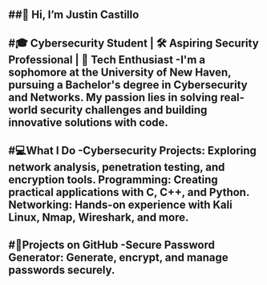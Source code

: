 ##👋 Hi, I’m Justin Castillo
-----------------------------------------------------------------------------------
#🎓 Cybersecurity Student | 🛠️ Aspiring Security Professional | 🔐 Tech Enthusiast
-I'm a sophomore at the University of New Haven, pursuing a Bachelor's degree in Cybersecurity and Networks. My passion lies in solving real-world security challenges and building innovative solutions with code.
-----------------------------------------------------------------------------------
#💻What I Do
-Cybersecurity Projects: Exploring network analysis, penetration testing, and encryption tools.
Programming: Creating practical applications with C, C++, and Python.
Networking: Hands-on experience with Kali Linux, Nmap, Wireshark, and more.
-----------------------------------------------------------------------------------
#🌟Projects on GitHub
-Secure Password Generator: Generate, encrypt, and manage passwords securely.
-----------------------------------------------------------------------------------
